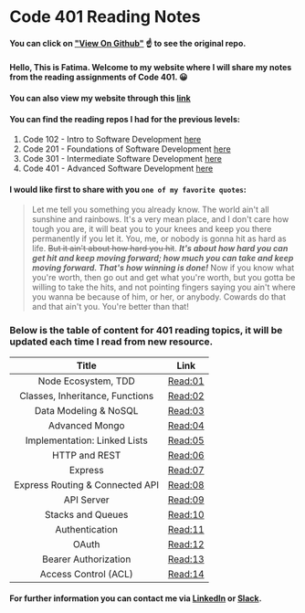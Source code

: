 # Code 401 Reading Notes
#### You can click on ["View On Github"](https://github.com/fati-ma/reading-notes-401) ☝️ to see the original repo.

#### Hello, This is Fatima. Welcome to my website where I will share my notes from the reading assignments of Code 401. 😀
#### You can also view my website through this [link](https://fati-ma.github.io/reading-notes-401/)

#### You can find the reading repos I had for the previous levels:
1. Code 102 - Intro to Software Development [here](https://github.com/fati-ma/reading-notes)
2. Code 201 - Foundations of Software Development [here](https://github.com/fati-ma/201-reading-notes)
3. Code 301 - Intermediate Software Development [here](https://github.com/fati-ma/reading-notes-301)
4. Code 401 - Advanced Software Development [here](https://github.com/fati-ma/reading-notes-401)


#### I would like first to share with you `one of my favorite quotes`: 

> Let me tell you something you already know. The world ain't all sunshine and rainbows. It's a very mean place, and I don't care how tough you are, it will beat you to your knees and keep you there permanently if you let it. You, me, or nobody is gonna hit as hard as life. ~~But it ain't about how hard you hit~~. ***It's about how hard you can get hit and keep moving forward; how much you can take and keep moving forward. That's how winning is done!*** Now if you know what you're worth, then go out and get what you're worth, but you gotta be willing to take the hits, and not pointing fingers saying you ain't where you wanna be because of him, or her, or anybody. Cowards do that and that ain't you. You're better than that! 

### Below is the table of content for 401 reading topics, it will be updated each time I read from new resource.

| Title     | Link    | 
| :-------------: | :----------: | 
|  Node Ecosystem, TDD | [Read:01](https://github.com/fati-ma/reading-notes-401/blob/main/read-01.md)   | 
|  Classes, Inheritance, Functions | [Read:02](https://github.com/fati-ma/reading-notes-401/blob/main/read-02.md)   | 
|  Data Modeling & NoSQL | [Read:03](https://github.com/fati-ma/reading-notes-401/blob/main/read-03.md)   | 
|  Advanced Mongo | [Read:04](https://github.com/fati-ma/reading-notes-401/blob/main/read-04.md)   | 
|  Implementation: Linked Lists | [Read:05](https://github.com/fati-ma/reading-notes-401/blob/main/read-05.md)   |
|  HTTP and REST | [Read:06](https://github.com/fati-ma/reading-notes-401/blob/main/read-06.md)   | 
|  Express | [Read:07](https://github.com/fati-ma/reading-notes-401/blob/main/read-07.md)   | 
|  Express Routing & Connected API | [Read:08](https://github.com/fati-ma/reading-notes-401/blob/main/read-08.md)   | 
|  API Server | [Read:09](https://github.com/fati-ma/reading-notes-401/blob/main/read-10.md)   | 
|  Stacks and Queues | [Read:10](https://github.com/fati-ma/reading-notes-401/blob/main/read-10.md)   | 
|  Authentication | [Read:11](https://github.com/fati-ma/reading-notes-401/blob/main/read-11.md)   | 
|  OAuth | [Read:12](https://github.com/fati-ma/reading-notes-401/blob/main/read-12.md)   | 
|  Bearer Authorization | [Read:13](https://github.com/fati-ma/reading-notes-401/blob/main/read-13.md)   | 
|  Access Control (ACL) | [Read:14](https://github.com/fati-ma/reading-notes-401/blob/main/read-14.md)   | 



#### For further information you can contact me via [LinkedIn](linkedin.com/in/fatima-atiyya-9a0a471b1) or [Slack](ltuc-asac.slack.com).
